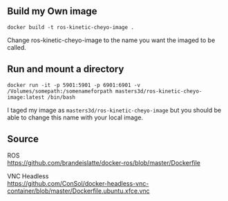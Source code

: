 ## Build my Own image
`docker build -t ros-kinetic-cheyo-image .`

Change ros-kinetic-cheyo-image to the name you want the imaged to be called. 

## Run and mount a directory
`docker run -it -p 5901:5901 -p 6901:6901 -v /Volumes/somepath:/somenameforpath masters3d/ros-kinetic-cheyo-image:latest /bin/bash `

I taged my image as `masters3d/ros-kinetic-cheyo-image` but you should be able to change this name with your local image. 

## Source 

ROS  
https://github.com/brandeislatte/docker-ros/blob/master/Dockerfile

VNC Headless  
https://github.com/ConSol/docker-headless-vnc-container/blob/master/Dockerfile.ubuntu.xfce.vnc


